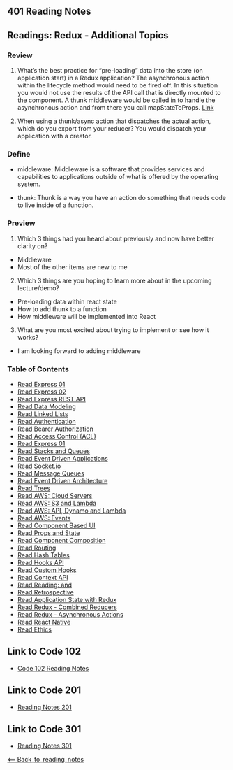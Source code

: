 ## 401 Reading Notes

## Readings: Redux - Additional Topics

### Review

1. What’s the best practice for “pre-loading” data into the store (on application start) in a Redux application? The asynchronous action within the lifecycle method would need to be fired off. In this situation you would not use the results of the API call that is directly mounted to the component. A thunk middleware would be called in to handle the asynchronous action and from there you call mapStateToProps. [Link](https://www.reddit.com/r/reactjs/comments/fvgxh4/best_practice_for_loading_data_in_redux_store_on/)

2. When using a thunk/async action that dispatches the actual action, which do you export from your reducer? You would dispatch your application with a creator.

### Define

- middleware: Middleware is a software that provides services and capabilities to applications outside of what is offered by the operating system.

- thunk: Thunk is a way you have an action do something that needs code to live inside of a function.

### Preview 

1. Which 3 things had you heard about previously and now have better clarity on?

- Middleware
- Most of the other items are new to me

2. Which 3 things are you hoping to learn more about in the upcoming lecture/demo?

- Pre-loading data within react state
- How to add thunk to a function
- How middleware will be implemented into React

3. What are you most excited about trying to implement or see how it works?

- I am looking forward to adding middleware 

### Table of Contents

- [Read Express 01](01_Reading.md)
- [Read Express 02](02_Reading.md)
- [Read Express REST API](03_Reading.md)
- [Read Data Modeling](04_Reading.md)
- [Read Linked Lists](05_Reading.md)
- [Read Authentication](06_Reading.md)
- [Read Bearer Authorization](07_Reading.md)
- [Read Access Control (ACL)](08_Reading.md)
- [Read Express 01](09_Reading.md)
- [Read Stacks and Queues](10_Reading.md)
- [Read Event Driven Applications](11_Reading.md)
- [Read Socket.io](12_Reading.md)
- [Read Message Queues](13_Reading.md)
- [Read Event Driven Architecture](14_Reading.md)
- [Read Trees](15_Reading.md)
- [Read AWS: Cloud Servers](16_Reading.md)
- [Read AWS: S3 and Lambda](17_Reading.md)
- [Read AWS: API, Dynamo and Lambda](18_Reading.md)
- [Read AWS: Events](19_Reading.md)
- [Read Component Based UI](26_Reading.md)
- [Read Props and State](27_Reading.md)
- [Read Component Composition](28_Reading.md)
- [Read Routing](29_Reading.md)
- [Read Hash Tables](30_Reading.md)
- [Read Hooks API](31_Reading.md)
- [Read Custom Hooks](32_Reading.md)
- [Read Context API](33_Reading.md)
- [Read Reading: <Login /> and <Auth />](34_Reading.md)
- [Read Retrospective](35_Reading.md)
- [Read Application State with Redux](36_Reading.md)
- [Read Redux - Combined Reducers](37_Reading.md)
- [Read Redux - Asynchronous Actions](38_Reading.md)
- [Read React Native](41_Reading.md)
- [Read Ethics](42_Reading.md)

## Link to Code 102

- [Code 102 Reading Notes](https://jtaisey389.github.io/reading-notes/)

## Link to Code 201

- [Reading Notes 201](https://jtaisey389.github.io/reading-notes201.md/)

## Link to Code 301

- [Reading Notes 301](jtaisey389.github.io/reading-notes301.md/)

[<== Back_to_reading_notes](jtaisey389.github.io/401_readingnotes.md/)
